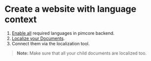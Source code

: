# Create a website with language context

1. [Enable all](https://pimcore.com/docs/5.0.x/Multi_Language_i18n/index.html) required languages in pimcore backend.
2. [Localize your Documents](https://pimcore.com/docs/5.0.x/Multi_Language_i18n/Localize_your_Documents.html).
3. Connect them via the localization tool.

> **Note:** Make sure that all your child documents are localized too.